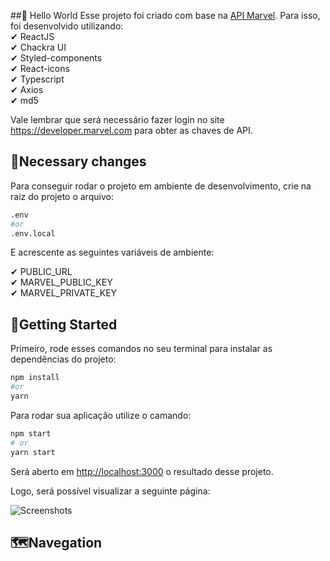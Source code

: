 ##👋 Hello World
Esse projeto foi criado com base na [API Marvel](https://developer.marvel.com/). Para isso, foi desenvolvido utilizando: 
</br>
✔ ReactJS</br> 
✔ Chackra UI</br>
✔ Styled-components</br>
✔ React-icons</br>
✔ Typescript</br>
✔ Axios</br>
✔ md5</br>

Vale lembrar que será necessário fazer login no site https://developer.marvel.com para obter as chaves de API. 

## 🚧Necessary changes

Para conseguir rodar o projeto em ambiente de desenvolvimento, crie na raiz do projeto o arquivo:

```bash
.env
#or
.env.local
```

E acrescente as seguintes variáveis de ambiente: 

✔ PUBLIC_URL</br> 
✔ MARVEL_PUBLIC_KEY</br> 
✔ MARVEL_PRIVATE_KEY</br>

## 🚀Getting Started

Primeiro, rode esses comandos no seu terminal para instalar as dependências do projeto:

```bash
npm install
#or
yarn 
```
Para rodar sua aplicação utilize o camando:

```bash
npm start
# or
yarn start
```

Será aberto em [http://localhost:3000](http://localhost:3000) o resultado desse projeto.

Logo, será possível visualizar a seguinte página: 

![Screenshots](./public/screenshot/MarvelLanding.jpg)

## 🗺Navegation 

